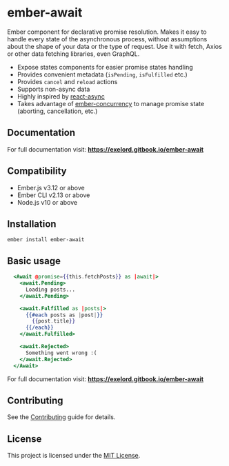 # ember-await

Ember component for declarative promise resolution. Makes it easy to handle every state of the asynchronous process, without assumptions about the shape of your data or the type of request. Use it with fetch, Axios or other data fetching libraries, even GraphQL.

- Expose states components for easier promise states handling
- Provides convenient metadata (`isPending`, `isFulfilled` etc.)
- Provides `cancel` and `reload` actions
- Supports non-async data
- Highly inspired by [react-async](react-async.com)
- Takes advantage of [ember-concurrency](http://ember-concurrency.com/) to manage promise state (aborting, cancellation, etc.)

## Documentation

For full documentation visit: **https://exelord.gitbook.io/ember-await**

## Compatibility

* Ember.js v3.12 or above
* Ember CLI v2.13 or above
* Node.js v10 or above

## Installation

```text
ember install ember-await
```

## Basic usage

```hbs
  <Await @promise={{this.fetchPosts}} as |await|>
    <await.Pending>
      Loading posts...
    </await.Pending>

    <await.Fulfilled as |posts|>
      {{#each posts as |post|}}
        {{post.title}}
      {{/each}}
    </await.Fulfilled>

    <await.Rejected>
      Something went wrong :(
    </await.Rejected>
  </Await>
```

For full documentation visit: **https://exelord.gitbook.io/ember-await**

## Contributing

See the [Contributing](misc/contributing.md) guide for details.

## License

This project is licensed under the [MIT License](misc/license.md).

